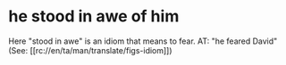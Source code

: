 # he stood in awe of him

Here "stood in awe" is an idiom that means to fear. AT: "he feared David" (See: [[rc://en/ta/man/translate/figs-idiom]])

